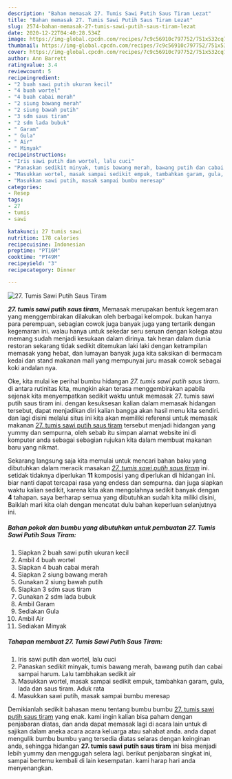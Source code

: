 ```yaml
---
description: "Bahan memasak 27. Tumis Sawi Putih Saus Tiram Lezat"
title: "Bahan memasak 27. Tumis Sawi Putih Saus Tiram Lezat"
slug: 2574-bahan-memasak-27-tumis-sawi-putih-saus-tiram-lezat
date: 2020-12-22T04:40:28.534Z
image: https://img-global.cpcdn.com/recipes/7c9c56910c797752/751x532cq70/27-tumis-sawi-putih-saus-tiram-foto-resep-utama.jpg
thumbnail: https://img-global.cpcdn.com/recipes/7c9c56910c797752/751x532cq70/27-tumis-sawi-putih-saus-tiram-foto-resep-utama.jpg
cover: https://img-global.cpcdn.com/recipes/7c9c56910c797752/751x532cq70/27-tumis-sawi-putih-saus-tiram-foto-resep-utama.jpg
author: Ann Barrett
ratingvalue: 3.4
reviewcount: 5
recipeingredient:
- "2 buah sawi putih ukuran kecil"
- "4 buah wortel"
- "4 buah cabai merah"
- "2 siung bawang merah"
- "2 siung bawah putih"
- "3 sdm saus tiram"
- "2 sdm lada bubuk"
- " Garam"
- " Gula"
- " Air"
- " Minyak"
recipeinstructions:
- "Iris sawi putih dan wortel, lalu cuci"
- "Panaskan sedikit minyak, tumis bawang merah, bawang putih dan cabai sampai harum. Lalu tambhakan sedikit air"
- "Masukkan wortel, masak sampai sedikit empuk, tambahkan garam, gula, lada dan saus tiram. Aduk rata"
- "Masukkan sawi putih, masak sampai bumbu meresap"
categories:
- Resep
tags:
- 27
- tumis
- sawi

katakunci: 27 tumis sawi 
nutrition: 178 calories
recipecuisine: Indonesian
preptime: "PT16M"
cooktime: "PT49M"
recipeyield: "3"
recipecategory: Dinner

---
```



![27. Tumis Sawi Putih Saus Tiram](https://img-global.cpcdn.com/recipes/7c9c56910c797752/751x532cq70/27-tumis-sawi-putih-saus-tiram-foto-resep-utama.jpg)

<b><i>27. tumis sawi putih saus tiram</i></b>, Memasak merupakan bentuk kegemaran yang menggembirakan dilakukan oleh berbagai kelompok. bukan hanya para perempuan, sebagian cowok juga banyak juga yang tertarik dengan kegemaran ini. walau hanya untuk sekedar seru seruan dengan kolega atau memang sudah menjadi kesukaan dalam dirinya. tak heran dalam dunia restoran sekarang tidak sedikit ditemukan laki laki dengan ketrampilan memasak yang hebat, dan lumayan banyak juga kita saksikan di bermacam kedai dan stand makanan mall yang mempunyai juru masak cowok sebagai koki andalan nya.

Oke, kita mulai ke perihal bumbu hidangan <i>27. tumis sawi putih saus tiram</i>. di antara rutinitas kita, mungkin akan terasa menggembirakan apabila sejenak kita menyempatkan sedikit waktu untuk memasak 27. tumis sawi putih saus tiram ini. dengan kesuksesan kalian dalam memasak hidangan tersebut, dapat menjadikan diri kalian bangga akan hasil menu kita sendiri. dan lagi disini melalui situs ini kita akan memiliki referensi untuk memasak makanan <u>27. tumis sawi putih saus tiram</u> tersebut menjadi hidangan yang yummy dan sempurna, oleh sebab itu simpan alamat website ini di komputer anda sebagai sebagian rujukan kita dalam membuat makanan baru yang nikmat.




Sekarang langsung saja kita memulai untuk mencari bahan baku yang dibutuhkan dalam meracik masakan <u><i>27. tumis sawi putih saus tiram</i></u> ini. setidak tidaknya diperlukan <b>11</b> komposisi yang diperlukan di hidangan ini. biar nanti dapat tercapai rasa yang endess dan sempurna. dan juga siapkan waktu kalian sedikit, karena kita akan mengolahnya sedikit banyak dengan <b>4</b> tahapan. saya berharap semua yang dibutuhkan sudah kita miliki disini, Baiklah mari kita olah dengan mencatat dulu bahan keperluan selanjutnya ini.

<!--inarticleads1-->

##### Bahan pokok dan bumbu yang dibutuhkan untuk pembuatan 27. Tumis Sawi Putih Saus Tiram:

1. Siapkan 2 buah sawi putih ukuran kecil
1. Ambil 4 buah wortel
1. Siapkan 4 buah cabai merah
1. Siapkan 2 siung bawang merah
1. Gunakan 2 siung bawah putih
1. Siapkan 3 sdm saus tiram
1. Gunakan 2 sdm lada bubuk
1. Ambil  Garam
1. Sediakan  Gula
1. Ambil  Air
1. Sediakan  Minyak




<!--inarticleads2-->

##### Tahapan membuat 27. Tumis Sawi Putih Saus Tiram:

1. Iris sawi putih dan wortel, lalu cuci
1. Panaskan sedikit minyak, tumis bawang merah, bawang putih dan cabai sampai harum. Lalu tambhakan sedikit air
1. Masukkan wortel, masak sampai sedikit empuk, tambahkan garam, gula, lada dan saus tiram. Aduk rata
1. Masukkan sawi putih, masak sampai bumbu meresap




Demikianlah sedikit bahasan menu tentang bumbu bumbu <u>27. tumis sawi putih saus tiram</u> yang enak. kami ingin kalian bisa paham dengan penjabaran diatas, dan anda dapat memasak lagi di acara lain untuk di sajikan dalam aneka acara acara keluarga atau sahabat anda. anda dapat mengulik bumbu bumbu yang tersedia diatas selaras dengan keinginan anda, sehingga hidangan <b>27. tumis sawi putih saus tiram</b> ini bisa menjadi lebih yummy dan menggugah selera lagi. berikut penjabaran singkat ini, sampai bertemu kembali di lain kesempatan. kami harap hari anda menyenangkan.
